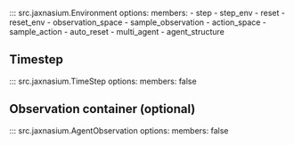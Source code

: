 ::: src.jaxnasium.Environment 
    options: 
        members: 
            - step
            - step_env
            - reset
            - reset_env
            - observation_space
            - sample_observation
            - action_space
            - sample_action
            - auto_reset
            - multi_agent
            - agent_structure

## Timestep

::: src.jaxnasium.TimeStep
    options:
        members: false

## Observation container (optional)

::: src.jaxnasium.AgentObservation
    options:
        members: false